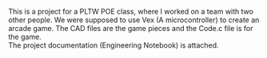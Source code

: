 This is a project for a PLTW POE class, where I worked on a team with two other people. 
We were supposed to use Vex (A microcontroller) to create an arcade game. 
The CAD files are the game pieces and the Code.c file is for the game.  
The project documentation (Engineering Notebook) is attached.
 
